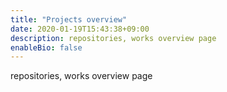 ```yaml
---
title: "Projects overview"
date: 2020-01-19T15:43:38+09:00
description: repositories, works overview page
enableBio: false
---
```


repositories, works overview page